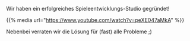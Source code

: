 <!--
.. title: GameDev Update
.. slug: gamedev-update
.. date: 2018-02-11 14:00:00 UTC+02:00
.. tags:
.. category: gamedev
.. link:
.. description:
.. type: text
-->

Wir haben ein erfolgreiches Spieleentwicklungs-Studio gegründet!

{{% media url="https://www.youtube.com/watch?v=peXE047aMkA" %}}

Nebenbei verraten wir die Lösung für (fast) alle Probleme ;)
